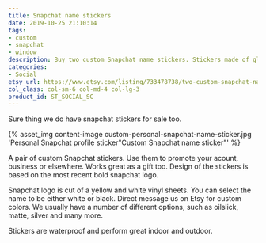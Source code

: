 ```yaml
---
title: Snapchat name stickers
date: 2019-10-25 21:10:14
tags:
- custom
- snapchat
- window
description: Buy two custom Snapchat name stickers. Stickers made of glossy ORACAL vinyl.
categories:
- Social
etsy_url: https://www.etsy.com/listing/733478738/two-custom-snapchat-name-vinyl-stickers
col_class: col-sm-6 col-md-4 col-lg-3
product_id: ST_SOCIAL_SC
---
```


Sure thing we do have snapchat stickers for sale too.

<!-- more -->
{% asset_img content-image custom-personal-snapchat-name-sticker.jpg 'Personal Snapchat profile sticker"Custom Snapchat name sticker"' %}

A pair of custom Snapchat stickers. Use them to promote your acount, business or elsewhere. Works great as a gift too. Design of the stickers is based on the most recent bold snapchat logo.

Snapchat logo is cut of a yellow and white vinyl sheets. You can select the name to be either white or black. Direct message us on Etsy for custom colors. We usually have a number of different options, such as oilslick, matte, silver and many more.

Stickers are waterproof and perform great indoor and outdoor.
